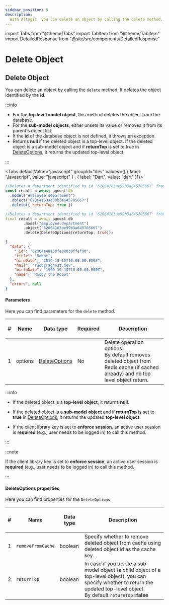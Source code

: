 ```yaml
---
sidebar_position: 5
description:
  With Altogic, you can delete an object by calling the delete method.
---
```


import Tabs from "@theme/Tabs"
import TabItem from "@theme/TabItem"
import DetailedResponse from "@site/src/components/DetailedResponse"

# Delete Object

## Delete Object

You can delete an object by calling the `delete` method. It deletes the object
identified by the **id**.

:::info

- For the **top level model object**, this method deletes the object from the
  database.
- For the **sub-model objects**, either unsets its value or removes it from its
  parent's object list.
- If the **id** of the database object is not defined, it throws an exception.
- Returns **null** if the deleted object is a top-level object. If the deleted
  object is a sub-model object and if **returnTop** is set to true in
  [DeleteOptions](#deleteoptions-properties), it returns the updated top-level
  object.

:::

<Tabs defaultValue="javascript" groupId="dev" values={[ { label: "Javascript", value: "javascript" } , { label: "Dart", value: "dart" }]}>


<TabItem value="javascript">


```js
//Deletes a department identified by id '62064163ae99b3a645705667' from employee
const result = await agnost.db
  .model("employee.department")
  .object("62064163ae99b3a645705667")
  .delete({ returnTop: true })
```

</TabItem>


<TabItem value="dart">


```dart
//Deletes a department identified by id '62064163ae99b3a645705667' from employee
final result = await agnost.db
        .model("employee.department")
        .object("62064163ae99b3a645705667")
        .delete(DeleteOptions(returnTop: true));
```

</TabItem>


</Tabs>


<DetailedResponse title="Example response">


```json
{
  "data": {
    "_id": "62364a48158fe88838ffef98",
    "title": "Robot",
    "hireDate": "2019-10-10T10:00:00.000Z",
    "mail": "rooby@agnost.dev",
    "birthDate": "1999-10-10T10:00:00.000Z",
    "name": "Rooby the Robot"
  },
  "errors": null
}
```

</DetailedResponse>


#### Parameters

Here you can find parameters for the `delete` method.

| #   | <p><strong>Name</strong></p> | <p><strong>Data type</strong></p>          | <p><strong>Required</strong></p> | <p><strong>Description </strong></p>                                                                                                  |
| --- | ---------------------------- | ------------------------------------------ | -------------------------------- | ------------------------------------------------------------------------------------------------------------------------------------- |
| 1   | options                      | [DeleteOptions](#deleteoptions-properties) | No                               | Delete operation options.<br/> By default removes deleted object from Redis cache (if cached already) and no top level object return. |

:::info

- If the deleted object is a **top-level object**, it returns **null**.

- If the deleted object is a **sub-model object** and if **returnTop** is set to
  **true** in [DeleteOptions](#deleteoptions-properties), it returns the updated
  **top-level object**.
- If the client library key is set to **enforce session**, an active user
  session is **required** (e.g., user needs to be logged in) to call this
  method.

:::

:::note

If the client library key is set to **enforce session**, an active user session
is **required** (e.g., user needs to be logged in) to call this method.

:::

#### DeleteOptions properties

Here you can find properties for the `DeleteOptions`

| #   | <p><strong>Name</strong></p> | <p><strong>Data type</strong></p> | <p><strong>Description </strong></p>                                                                                                                                                    |
| --- | ---------------------------- | --------------------------------- | --------------------------------------------------------------------------------------------------------------------------------------------------------------------------------------- |
| 1   | `removeFromCache`            | boolean                           | Specify whether to remove deleted object from cache using deleted object id as the cache key.                                                                                           |
| 2   | `returnTop`                  | boolean                           | In case if you delete a sub-model object (a child object of a top-level object), you can specify whether to return the updated top-level object. <br/> By default `returnTop`=**false** |
